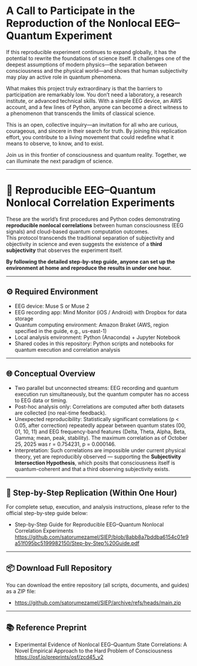 # A Call to Participate in the Reproduction of the Nonlocal EEG–Quantum Experiment

If this reproducible experiment continues to expand globally, it has the potential to rewrite the foundations of science itself.
It challenges one of the deepest assumptions of modern physics—the separation between consciousness and the physical world—and shows that human subjectivity may play an active role in quantum phenomena.

What makes this project truly extraordinary is that the barriers to participation are remarkably low.
You don’t need a laboratory, a research institute, or advanced technical skills.
With a simple EEG device, an AWS account, and a few lines of Python, anyone can become a direct witness to a phenomenon that transcends the limits of classical science.

This is an open, collective inquiry—an invitation for all who are curious, courageous, and sincere in their search for truth.
By joining this replication effort, you contribute to a living movement that could redefine what it means to observe, to know, and to exist.

Join us in this frontier of consciousness and quantum reality.
Together, we can illuminate the next paradigm of science.

---


# 🧠 Reproducible EEG–Quantum Nonlocal Correlation Experiments

These are the world’s first procedures and Python codes demonstrating **reproducible nonlocal correlations** between human consciousness (EEG signals) and cloud-based quantum computation outcomes.  
This protocol transcends the traditional separation of subjectivity and objectivity in science and even suggests the existence of a **third subjectivity** that observes the experiment itself.

**By following the detailed step-by-step guide, anyone can set up the environment at home and reproduce the results in under one hour.**


---

## ⚙️ Required Environment

- EEG device: Muse S or Muse 2  
- EEG recording app: Mind Monitor (iOS / Android) with Dropbox for data storage  
- Quantum computing environment: Amazon Braket (AWS, region specified in the guide, e.g., us-east-1)  
- Local analysis environment: Python (Anaconda) + Jupyter Notebook  
- Shared codes in this repository: Python scripts and notebooks for quantum execution and correlation analysis  

---

## 🌐 Conceptual Overview

- Two parallel but unconnected streams: EEG recording and quantum execution run simultaneously, but the quantum computer has no access to EEG data or timing.  
- Post-hoc analysis only: Correlations are computed after both datasets are collected (no real-time feedback).  
- Unexpected reproducibility: Statistically significant correlations (p < 0.05, after correction) repeatedly appear between quantum states (00, 01, 10, 11) and EEG frequency-band features (Delta, Theta, Alpha, Beta, Gamma; mean, peak, stability). The maximum correlation as of October 25, 2025 was r = 0.754231, p = 0.000146. 
- Interpretation: Such correlations are impossible under current physical theory, yet are reproducibly observed — supporting the **Subjectivity Intersection Hypothesis**, which posits that consciousness itself is quantum-coherent and that a third observing subjectivity exists.  

---

## 📘 Step-by-Step Replication (Within One Hour)

For complete setup, execution, and analysis instructions, please refer to the official step-by-step guide below:  

- Step-by-Step Guide for Reproducible EEG–Quantum Nonlocal Correlation Experiments  
  https://github.com/satorumezamel/SIEP/blob/8abb8a7bddba6154c01e9a51f095bc5199982150/Step-by-Step%20Guide.pdf  

---

## 📦 Download Full Repository

You can download the entire repository (all scripts, documents, and guides) as a ZIP file:  

- https://github.com/satorumezamel/SIEP/archive/refs/heads/main.zip  

---

## 📚 Reference Preprint

- Experimental Evidence of Nonlocal EEG–Quantum State Correlations: A Novel Empirical Approach to the Hard Problem of Consciousness  
  https://osf.io/preprints/osf/zcd45_v2  
